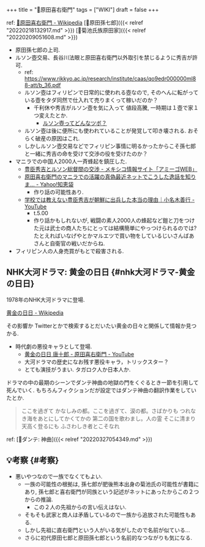 +++
title = "📝原田喜右衛門"
tags = ["WIKI"]
draft = false
+++

ref: [🔗原田喜右衛門 - Wikipedia](https://ja.m.wikipedia.org/wiki/%E5%8E%9F%E7%94%B0%E5%96%9C%E5%8F%B3%E8%A1%9B%E9%96%80) [📝原田孫七郎]({{< relref "20220218132917.md" >}}) [📝菊池氏族原田家]({{< relref "20220209051608.md" >}})

-   原田孫七郎の上司.
-   ルソン壺交易、長谷川法眼と原田喜右衛門以外取引を禁じるように秀吉が許可.
    -   ref:
        <https://www.rikkyo.ac.jp/research/institute/caas/qo9edr000000ml88-att/b_36.pdf>
    -   ルソン壺はフィリピンで日常的に使われる壺なので, そのへんに転がっている壺をタダ同然で仕入れて売りまくって稼いだのか？
        -   千利休や秀吉がルソン壺を気に入って 値段高騰, 一時期は１壺で家１つ変えたとか.
            -   [ルソン壺ってどんなツボ？](http://sengokurekishi.com/category1/entry28.html)
    -   ルソン壺は後に便所にも使われていることが発覚して叩き壊される. おそらく破産の原因はこれ.
    -   しかしルソン壺交易などでフィリピン事情に明るかったからこそ孫七郎と一緒に秀吉の命を受けて交渉の役を受けたのか？
-   マニラでの中国人2000人一斉蜂起を鎮圧した.
    -   [豊臣秀吉とルソン総督間の交渉 - メキシコ情報サイト「アミーゴWEB」](https://www.mex-jpn-amigo.org/doc.id/47fb313c/)
    -   [原田喜右衛門のマニラでの活躍の真偽最近ネットでこうした逸話を知りま... -
        Yahoo!知恵袋](https://detail.chiebukuro.yahoo.co.jp/qa/question_detail/q13159606473)
        -   作り話の可能性あり.
    -   [学校では教えない豊臣秀吉が朝鮮に出兵した本当の理由｜小名木善行 - YouTube](https://www.youtube.com/watch?v=D4Y3rcxDHlY)
        -   t.5.00
        -   作り話かもしれないが, 戦闘の素人2000人の蜂起など鎧と刀をつけた元は武士の商人たちにとっては結構簡単にやっつけられるのでは?
            たとえればいなげやとかマルエツで買い物をしているじいさんばあさんと自衛官の戦いだからね.
-   フィリピン人の人身売買がもとで殺害される.


## NHK大河ドラマ: 黄金の日日 {#nhk大河ドラマ-黄金の日日}

1978年のNHK大河ドラマに登場.

[黄金の日日 - Wikipedia](https://ja.wikipedia.org/wiki/%E9%BB%84%E9%87%91%E3%81%AE%E6%97%A5%E6%97%A5)

その影響か Twitterとかで検索するとだいたい黄金の日々と関係して情報か見つかる.

-   時代劇の悪役キャラとして登場.
    -   [黄金の日日 唐十郎 - 原田喜右衛門 - YouTube](https://www.youtube.com/watch?v=MOwhGSsbVvw)
    -   大河ドラマの歴史になお残す悪役キャラ，トリックスター？
    -   とても演技がうまい. タガロク人か日本人か.

ドラマの中の最期のシーンでダンテ神曲の地獄の門をくぐるとき一節を引用して死んでいく. もちろんフィクションだが設定ではダンテ神曲の翻訳作業をしていたとか.

> ここを過ぎて かなしみの都。ここを過ぎて、涙の都。さばかりも つれなき海をあとにしてかくてかの 第二の国を歌わまし。人の霊 そこに清まり天高く登るにも ふさわしき者とこそなれ

ref: [📝ダンテ: 神曲]({{< relref "20220327054349.md" >}})


## 💡考察 {#考察}

-   悪いやつなので一族でなくてもよい.
    -   一族の可能性の根拠は, 孫七郎が肥後熊本出身の菊池氏の可能性が書籍にあり,
        孫七郎と喜右衛門が同族という記述がネットにあったからこの２つからの推論.
        -   この２人の先祖からの言い伝えはない.
    -   そもそも武家と商人は矛盾しているので一族から追放された可能性もある.
    -   しかし先祖に直右衛門という人がいる気がしたので名前が似ている...
    -   さらに初代原田七郎と原田孫七郎という名前的なつながりも気になる.
